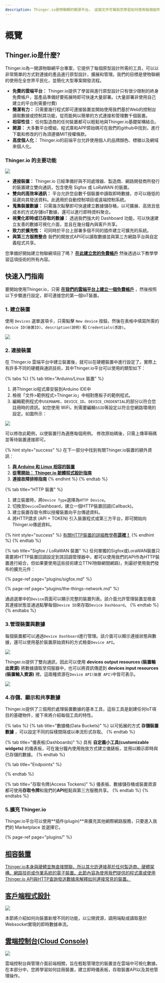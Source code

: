 ```yaml
---
description: Thinger.io是物聯網的開源平台。 這個文件可幫助您學習如何使用每個組件在幾分鐘內完成出色的項目。
---
```


# 概覽

## Thinger.io是什麼?

Thinger.io為一開源物聯網平台專案，它提供了每個原型設計所需的工具，可以以非常簡單的方式對連接的產品進行原型設計，擴展和管理。我們的目標是使物聯網的使用在全世界平民化，並簡化大型專案開發流程。

* **免費的雲端平台：** Thinger.io提供了學習與進行原型設計只有很少限制的終身免費帳戶，當產品準備好要拓展時即可快速大量部署。\(大量部署非使用自己建立的平台則需要付費\)
* **簡潔有力：** 只需要幾行程式即可連接裝置並開始使用我們基於Web的控制台讀取數據或控制其功能，從而能夠以簡單的方式連接和管理數千個裝置。
* **相容性佳：** 任何製造商的任何裝置都可以輕鬆地與Thinger.io基礎架構結合。
* **開源：** 大多數平台模組，程式庫和APP原始碼可在我們的github中找到，進行下載和修改的行為須遵循MIT授權條款。
* **高度個人化：** Thinger.io的前端平台允許使用個人的品牌顏色、標徽以及網域來個人化。

### Thinger.io 的主要功能

![](.gitbook/assets/thinger.io-platform-feature.png)

* **連接裝置：** Thinger.io 已經準備好與不同處理器、製造商、網路開發商所發行的裝置建立雙向通訊，包含使用 Sigfox 或 LoRaWAN 的裝置。
* **雙向的高效率通訊：** 平台允許您自數千個裝置中讀取即時數據，亦可以極低的延遲向其發送資料。此適用於自動控制項目或遠端控制系統。
* **蒐集裝置數據：** 只需幾次點擊即可快速建立數據儲存桶，以可擴展、高效且低成本的方式存儲IoT數據，還可以進行即時資料聚合。
* **視覺化即時或已存取的數據：** 透過我們強大的 Dashboard 功能，可以快速建立友善的數據可視化介面，並且在幾分鐘內與客戶共享。
* **致力於擴充性：** 可同時於平台上部署多個不同的插件建立可擴充的系統。
* **與第三方服務整合** 我們的開放式API可以讀取數據並與第三方網路平台與自定義程式共享。

您準備好開始建立物聯網項目了嗎？ [**在此建立您的免費帳戶**](https://console.thinger.io/#/signup) 然後透過以下教學學習這項技術的所有內容。

## 快速入門指南

要開始使用Thinger.io，只需 [**在我們的雲端平台上建立一個免費帳戶**](https://console.thinger.io/#/signup) ，然後按照以下步驟進行設定，即可連接您的第一個IoT裝置。

### 1. 建立裝置

使用 `Devices` 選單選項卡，只需點擊 `New device` 按鈕，然後在表格中填寫所需的 `device ID(裝置ID)`、`description(說明)` 和 `Credentials(憑證)`。

![](.gitbook/assets/image-19.png)

### 2. 連接裝置

在 Thinger.io 雲端平台中建立裝置後，就可以在硬體裝置中進行設定了。實際上有許多不同的硬體與通訊技術，其中Thinger.io平台可以使用的類型如下：

{% tabs %}
{% tab title="Arduino/Linux 裝置" %}
1. 將Thinger.io程式庫安裝到Arduino IDE中
2. 檢視「文件&gt;範例程式&gt;Thinger.io」中相對應板子的範例程式。
3. 編輯範例程式中`USERNAME`、`DEVICE_ID`、`DEVICE_CREDENTIAL`的部分以符合您註冊時的資訊。如您使用 WiFi，則需要編輯`SSID`等設定以符合您網路環境的設定。如圖所示：

![](.gitbook/assets/image-21.png)

可以修改此範例，以使裝置行為適應每個用例。 修改原始碼後，只需上傳草稿碼並等待裝置連接即可。

{% hint style="success" %}
在下一部分中找到有關Thinger.io裝置的額外資訊：

1. [**與 Arduino 和 Linux 相容的裝置**](devices/)
2. [**從零開始： Thinger.io 韌體程式設計指南**](coding.md) 
3. **連接故障排除指南**
{% endhint %}
{% endtab %}

{% tab title="HTTP 裝置" %}
1. 建立裝置時，將`Device Type`選擇為`HTTP Device`。
2. 切換至`Device`Dashboard，建立一個HTTP裝置回調\(Callback\)。
3. 建立裝置存取令牌以授權裝置向平台傳遞資料。
4. 將HTTP請求 \(API + TOKEN\) 引入裝置程式或第三方平台，即可開始向Thinger.io傳遞資料。

{% hint style="success" %}
[有關HTTP裝置的詳細教學**在這裡！**](devices/http-devices.md)
{% endhint %}
{% endtab %}

{% tab title="Sigfox / LoRaWAN 裝置" %}
任何單獨的Sigfox或LoraWAN裝置只需要將HTTP裝置回調設定到其回調管理器中，都可以使用我們的API作為HTTP裝置進行結合，但如果要使用這些技術建立TTN\(物聯網間網路\)，則最好使用我們發布的擴充元件：

{% page-ref page="plugins/sigfox.md" %}

{% page-ref page="plugins/the-things-network.md" %}

通過選單中的`Device`頁面可以顯示完整的裝置列表。該介面允許管理裝置並檢查其連接狀態並通過點擊每個`Device ID`來存取`Device Dashboard`。
{% endtab %}
{% endtabs %}

### 3.管理裝置與數據

每個裝置都可以通過`Device Dashboard`進行管理。該介面可以顯示連接狀態與數據，還可以使用基於裝置原始資料的方式檢查`Device API`。

![](.gitbook/assets/image-5.png)

Thinger.io提供了雙向通訊，因此可以使用 **devices output resources \(裝置輸出資源\)** 將數據讀取至伺服器中，也可以將資訊傳遞到 **devices input resources \(裝置輸入資源\)** 裡。這兩種資源在`Device API(裝置 API)`中皆可表示。

![](.gitbook/assets/image-29.png)

### 4.存儲、顯示和共享數據

Thinger.io提供了三個用於處理裝置數據的基本工具，這些工具是創建任何IoT項目的基礎物件，接下來將介紹每個工具的特性。

{% tabs %}
{% tab title="數據桶\(Data Buckets\)" %}
 以可拓展的方式 **存儲裝置數據** ，可以設定不同的採樣間隔或以串流形式存取。
{% endtab %}

{% tab title="儀表板\(Dashboards\)" %}
 具有 **自定義小工具\(customizable widgets\)** 的儀表板，可在幾分鐘內使用拖放方式建立儀錶板，並用以顯示即時與已存儲的數據。
{% endtab %}

{% tab title="Endpoints" %}

{% endtab %}

{% tab title="存取令牌\(Access Tockens\)" %}
儀表板、數據儲存桶或裝置資源都可使用**存取令牌**和我們的**API**輕鬆與第三方服務共享。
{% endtab %}
{% endtabs %}

### 5.擴充 Thinger.io

Thinger.io平台可以使用**插件\(plugin\)**來擴充其他網際網路服務，只要進入我們的 Marketplace 並選擇它。

{% page-ref page="plugins/" %}

## [相容裝置](devices/)

[Thinger.io本身與硬體並無直接關聯，所以其允許連接基於任何製造商、硬體架構、網路技術或作業系統的電子裝置。此節內容為使用我們提供的程式庫或使用Thinger.io API與HTTP查詢發送數據來解釋如何連接常見的裝置。](devices/)

## [客戶端程式設計](coding.md)

[ ![](.gitbook/assets/coding.png) ](coding.md)

本節將介紹如何向裝置新增不同的功能，以公開資源，調用端點或讀取基於Websocket實現的即時數據串流。

## [雲端控制台\(Cloud Console\)](console/)

[![](.gitbook/assets/console.png) ](console/)

雲端控制台與管理介面前端相關，旨在輕鬆管理您的裝置並在雲端中可視化數據。在本部分中，您將學習如何註冊裝置，建立即時儀表板，存取裝置API以及其他管理操作。

